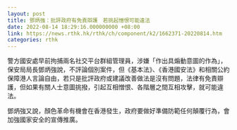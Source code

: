 ```yaml
---
layout: post
title: 鄧炳強：批評政府有免責辯護　若挑起憎恨可能違法
date: 2022-08-14 18:29:16.000000000 +08:00
link: https://news.rthk.hk/rthk/ch/component/k2/1662371-20220814.htm
categories: rthk
---
```


警方國安處早前拘捕兩名社交平台群組管理員，涉嫌「作出具煽動意圖的作為」，保安局局長鄧炳強說，不評論個別案件，但《基本法》、《香港國安法》和相關公約保障港人言論自由，若只是批評政府或建議改善做法是沒有問題，法律有免責辯護，但如果有關人士意圖挑撥，引起互相憎恨、各階層之間互相攻擊，就可能違法。

鄧炳強又說，顏色革命有機會在香港發生，政府要做好準備防範任何顛覆行為，會加強國家安全的宣傳推廣。
